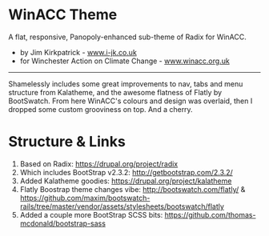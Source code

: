 WinACC Theme
============

A flat, responsive, Panopoly-enhanced sub-theme of Radix for WinACC.

- by Jim Kirkpatrick - www.i-jk.co.uk
- for Winchester Action on Climate Change - www.winacc.org.uk

---

Shamelessly includes some great improvements to nav, tabs and menu
structure from Kalatheme, and the awesome flatness of Flatly by
BootSwatch. From here WinACC's colours and design was overlaid, then I
dropped some custom grooviness on top. And a cherry.

Structure & Links
=================
1. Based on Radix: https://drupal.org/project/radix
2. Which includes BootStrap v2.3.2: http://getbootstrap.com/2.3.2/
3. Added Kalatheme goodies: https://drupal.org/project/kalatheme
4. Flatly Boostrap theme changes vibe: http://bootswatch.com/flatly/ & https://github.com/maxim/bootswatch-rails/tree/master/vendor/assets/stylesheets/bootswatch/flatly
5. Added a couple more BootStrap SCSS bits: https://github.com/thomas-mcdonald/bootstrap-sass
